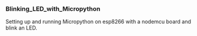 ### Blinking_LED_with_Micropython

Setting up and running Micropython on esp8266 with a nodemcu board and blink an LED.